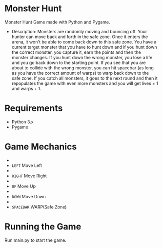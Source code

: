 # Monster Hunt 
Monster Hunt Game made with Python and Pygame. 

- Description: Monsters are randomly moving and bouncing off. Your hunter can move back and forth in the safe zone.
Once it enters the arena, it won't be able to come back down to this safe zone. You have a current target monster that you have to hunt down and if you hunt down the correct monster, you capture it, earn the points and then the monster changes. If you hunt down the wrong monster, you lose a life and you go back down to the starting point.
If you see that you are about to collide with the wrong monster, you can hit spacebar (as long as you have the correct amount of warps) to warp back down to the safe zone. If you catch all monsters, it goes to the next round and then it repopulates the game with even more monsters and you will get lives + 1 and warps + 1.

# Requirements
- Python 3.x
- Pygame

# Game Mechanics
- <li><code>LEFT</code> Move Left</li>
- <li><code>RIGHT</code> Move Right</li>
- <li><code>UP</code> Move Up</li>
- <li><code>DOWN</code> Move Down</li>
- <li><code>SPACEBAR</code> WARP(Safe Zone)</li>

# Running the Game
Run main.py to start the game.



